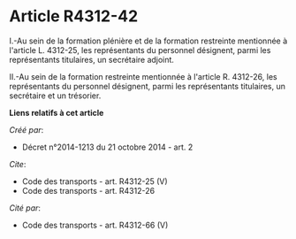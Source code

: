 # Article R4312-42

I.-Au sein de la formation plénière et de la formation restreinte mentionnée à l'article L. 4312-25, les représentants du
personnel désignent, parmi les représentants titulaires, un secrétaire adjoint. 

II.-Au sein de la formation restreinte mentionnée à l'article R. 4312-26, les représentants du personnel désignent, parmi les
représentants titulaires, un secrétaire et un trésorier.

**Liens relatifs à cet article**

_Créé par_:

  - Décret n°2014-1213 du 21 octobre 2014 - art. 2

_Cite_:

  - Code des transports - art. R4312-25 (V)
  - Code des transports - art. R4312-26

_Cité par_:

  - Code des transports - art. R4312-66 (V)
